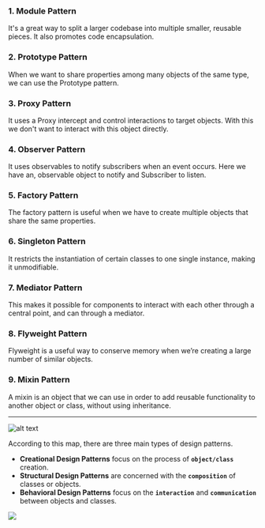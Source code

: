 ### 1. Module Pattern

It's a great way to split a larger codebase into multiple smaller, reusable pieces. It also promotes code encapsulation.

### 2. Prototype Pattern

When we want to share properties among many objects of the same type, we can use the Prototype pattern.

### 3. Proxy Pattern

It uses a Proxy intercept and control interactions to target objects. With this we don't want to interact with this object directly.

### 4. Observer Pattern

It uses observables to notify subscribers when an event occurs. Here we have an, observable object to notify and Subscriber to listen.

### 5. Factory Pattern

The factory pattern is useful when we have to create multiple objects that share the same properties.

### 6. Singleton Pattern

It restricts the instantiation of certain classes to one single instance, making it unmodifiable.

### 7. Mediator Pattern

This makes it possible for components to interact with each other through a central point, and can through a mediator.

### 8. Flyweight Pattern

Flyweight is a useful way to conserve memory when we’re creating a large number of similar objects.

### 9. Mixin Pattern

A mixin is an object that we can use in order to add reusable functionality to another object or class, without using inheritance.

---

![alt text](/coding_patterns/design_patterns/a_imagesUsed/DesignPatterns.webp)

According to this map, there are three main types of design patterns.

- **Creational Design Patterns** focus on the process of **`object/class`** creation.
- **Structural Design Patterns** are concerned with the **`composition`** of classes or objects.
- **Behavioral Design Patterns** focus on the **`interaction`** and **`communication`** between objects and classes.


<image src="https://media.licdn.com/dms/image/D5622AQFrPtAEWkXgjg/feedshare-shrink_800/0/1717175601899?e=1720051200&v=beta&t=nBdkYh3fbNQK2tvMailCOcJmaE3nwLWMedUZCzWsZvI">